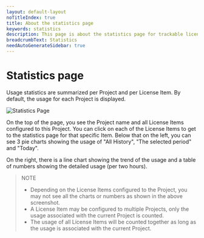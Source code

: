 ```yaml
---
layout: default-layout
noTitleIndex: true
title: About the statistics page
keywords: statistics
description: This page is about the statistics page for trackable licenses
breadcrumbText: Statistics
needAutoGenerateSidebar: true
---
```


# Statistics page

Usage statistics are summarized per Project and per License Item. By default, the usage for each Project is displayed.

![Statistics Page]({{site.assets}}imgs/statistics-001.png)

On the top of the page, you see the Project name and all License Items configured to this Project. You can click on each of the License Items to get to the statistics page for that specific Item. Below that on the left, you can see 3 pie charts showing the usage of "All History", "The selected period" and "Today".

On the right, there is a line chart showing the trend of the usage and a table of numbers showing the detailed usage (per two hours).

> NOTE
> * Depending on the License Items configured to the Project, you may not see all the charts or numbers as shown in the above screenshot.
> * A License Item may be configured to multiple Projects, only the usage associated with the current Project is counted.
> * The usage of all License Items will be counted together as long as the usage is associated with the current Project.
